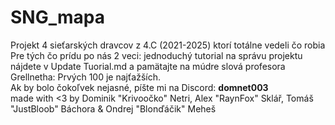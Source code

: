 # SNG_mapa
Projekt 4 sieťarských dravcov z 4.C (2021-2025) ktorí totálne vedeli čo robia<br>
Pre tých čo prídu po nás 2 veci: jednoduchý tutorial na správu projektu nájdete v Update Tuorial.md a pamätajte na múdre slová profesora Grellnetha: Prvých 100 je najťažších.<br>
Ak by bolo čokoľvek nejasné, píšte mi na Discord: __**domnet003**__<br>
made with <3 by Dominik "Krivoočko" Netri, Alex "RaynFox" Sklář, Tomáš "JustBloob" Báchora & Ondrej "Blonďáčik" Meheš
